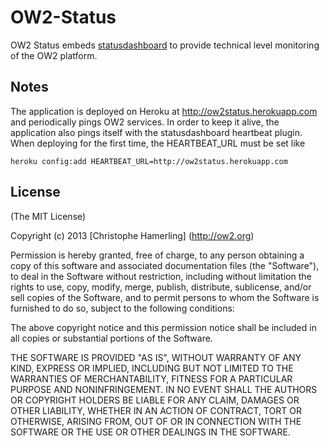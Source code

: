 # OW2-Status

OW2 Status embeds [statusdashboard](https://github.com/obazoud/statusdashboard) to provide technical level monitoring of the OW2 platform.

## Notes

The application is deployed on Heroku at http://ow2status.herokuapp.com and periodically pings OW2 services. In order to keep it alive, the application also pings itself with the statusdashboard heartbeat plugin. When deploying for the first time, the HEARTBEAT_URL must be set like

    heroku config:add HEARTBEAT_URL=http://ow2status.herokuapp.com

## License

(The MIT License)

Copyright (c) 2013 [Christophe Hamerling] (http://ow2.org)  

Permission is hereby granted, free of charge, to any person obtaining a copy
of this software and associated documentation files (the "Software"), to deal
in the Software without restriction, including without limitation the rights
to use, copy, modify, merge, publish, distribute, sublicense, and/or sell
copies of the Software, and to permit persons to whom the Software is
furnished to do so, subject to the following conditions:

The above copyright notice and this permission notice shall be included in
all copies or substantial portions of the Software.

THE SOFTWARE IS PROVIDED "AS IS", WITHOUT WARRANTY OF ANY KIND, EXPRESS OR
IMPLIED, INCLUDING BUT NOT LIMITED TO THE WARRANTIES OF MERCHANTABILITY,
FITNESS FOR A PARTICULAR PURPOSE AND NONINFRINGEMENT. IN NO EVENT SHALL THE
AUTHORS OR COPYRIGHT HOLDERS BE LIABLE FOR ANY CLAIM, DAMAGES OR OTHER
LIABILITY, WHETHER IN AN ACTION OF CONTRACT, TORT OR OTHERWISE, ARISING
FROM, OUT OF OR IN CONNECTION WITH THE SOFTWARE OR THE USE OR OTHER DEALINGS
IN THE SOFTWARE.